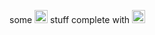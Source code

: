 some <img src=https://assets-cdn.github.com/images/icons/emoji/unicode/1f609.png?v8 alt=wink style="height:auto;width:21px;"> stuff complete with <img src=https://assets-cdn.github.com/images/icons/emoji/unicode/1f37a.png?v8 alt=beer style="height:auto;width:21px;">
